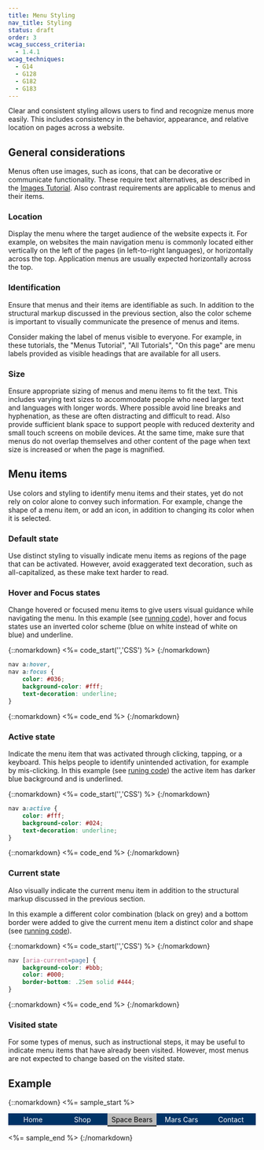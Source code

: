 ```yaml
---
title: Menu Styling
nav_title: Styling
status: draft
order: 3
wcag_success_criteria:
  - 1.4.1
wcag_techniques:
  - G14
  - G128
  - G182
  - G183
---
```


Clear and consistent styling allows users to find and recognize menus more easily. This includes consistency in the behavior, appearance, and relative location on pages across a website.

## General considerations

Menus often use images, such as icons, that can be decorative or communicate functionality. These require text alternatives, as described in the [Images Tutorial](/images/index.html). Also contrast requirements are applicable to menus and their items.

### Location

Display the menu where the target audience of the website expects it. For example, on websites the main navigation menu is commonly located either vertically on the left of the pages (in left-to-right languages), or horizontally across the top. Application menus are usually expected horizontally across the top.

### Identification

Ensure that menus and their items are identifiable as such. In addition to the structural markup discussed in the previous section, also the color scheme is important to visually communicate the presence of menus and items.

Consider making the label of menus visible to everyone. For example, in these tutorials, the "Menus Tutorial", "All Tutorials", "On this page" are menu labels provided as visible headings that are available for all users.

### Size

Ensure appropriate sizing of menus and menu items to fit the text. This includes varying text sizes to accommodate people who need larger text and languages with longer words. Where possible avoid line breaks and hyphenation, as these are often distracting and difficult to read. Also provide sufficient blank space to support people with reduced dexterity and small touch screens on mobile devices. At the same time, make sure that menus do not overlap themselves and other content of the page when text size is increased or when the page is magnified.

## Menu items

Use colors and styling to identify menu items and their states, yet do not rely on color alone to convey such information. For example, change the shape of a menu item, or add an icon, in addition to changing its color when it is selected.

### Default state

Use distinct styling to visually indicate menu items as regions of the page that can be activated. However, avoid exaggerated text decoration, such as all-capitalized, as these make text harder to read.

### Hover and Focus states

Change hovered or focused menu items to give users visual guidance while navigating the menu. In this example (see [running code](#example)), hover and focus states use an inverted color scheme (blue on white instead of white on blue) and underline.

{::nomarkdown}
<%= code_start('','CSS') %>
{:/nomarkdown}

~~~ css
nav a:hover,
nav a:focus {
	color: #036;
	background-color: #fff;
	text-decoration: underline;
}
~~~
{::nomarkdown}
<%= code_end %>
{:/nomarkdown}

### Active state

Indicate the menu item that was activated through clicking, tapping, or a keyboard. This helps people to identify unintended activation, for example by mis-clicking. In this example (see [runing code](#example)) the active item has darker blue background and is underlined.

{::nomarkdown}
<%= code_start('','CSS') %>
{:/nomarkdown}

~~~ css
nav a:active {
	color: #fff;
	background-color: #024;
	text-decoration: underline;
}
~~~

{::nomarkdown}
<%= code_end %>
{:/nomarkdown}

### Current state

Also visually indicate the current menu item in addition to the structural markup discussed in the previous section.

In this example a different color combination (black on grey) and a bottom border were added to give the current menu item a distinct color and shape (see [running code](#example)).

{::nomarkdown}
<%= code_start('','CSS') %>
{:/nomarkdown}

~~~ css
nav [aria-current=page] {
	background-color: #bbb;
	color: #000;
	border-bottom: .25em solid #444;
}
~~~

{::nomarkdown}
<%= code_end %>
{:/nomarkdown}

### Visited state

For some types of menus, such as instructional steps, it may be useful to indicate menu items that have already been visited. However, most menus are not expected to change based on the visited state.

## Example

{::nomarkdown}
<%= sample_start %>

<nav aria-label="(example) Main Navigation" id="currentnav">
		<ul>
				<li><a href="#currentnav">Home</a></li>
				<li><a href="#currentnav">Shop</a></li>
				<li><a href="#currentnav" aria-current="page">Space Bears</a></li>
				<li><a href="#currentnav">Mars Cars</a></li>
				<li><a href="#currentnav">Contact</a></li>
		</ul>
</nav>

<style>
	#currentnav {
			display:table;
			width:100%;
	}
	#currentnav ul {
			margin: 0;
			padding: 0;
			display: table-row;
			background-color: #036;
			color: #fff;
	}
	#currentnav li {
			display:table-cell;
			width: 20%;
			text-align: center;
	}
	#currentnav a {
			display: block;
			padding: .25em;
			border-bottom: .25em solid #E8E8E8;
	}
	#currentnav a {
			color: #fff;
			text-decoration: none;
	}
	#currentnav [aria-current=page] {
			background-color: #bbb;
			color: #000;
			border-color: #444;
	}
	#currentnav a:hover,
	#currentnav a:focus {
		color: #036;
		background-color: #fff;
		text-decoration: underline;
	}
	#currentnav a:active {
		color: #fff;
		background-color: #024;
		text-decoration: underline;
	}
</style>

<%= sample_end %>
{:/nomarkdown}
